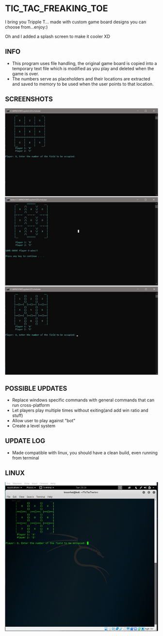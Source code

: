 # TIC_TAC_FREAKING_TOE

I bring you Tripple T... made with custom game board designs you can choose from...enjoy:)
<p>Oh and I added a splash screen to make it cooler XD</p>

## INFO
- This program uses file handling, the original game board is copied into a temporary text file which is modified as you play
and deleted when the game is over.
- The numbers serve as placeholders and their locations are extracted and saved to memory to be used when the user points to
that location.

## SCREENSHOTS
<img src = "images/board3.jpg" width = 700>
<img src = "images/board5.jpg" width = 700>
<img src = "images/board6.jpg" width = 700>

## POSSIBLE UPDATES
- Replace windows specific commands with general commands that can run cross-platform
- Let players play multiple times without exiting(and add win ratio and stuff)
- Allow user to play against "bot"
- Create a level system 

## UPDATE LOG
- Made compatible with linux, you should have a clean build, even running from terminal

## LINUX
<img src = "images/TicTacToe_on_Kali.jpg" width = 700>
